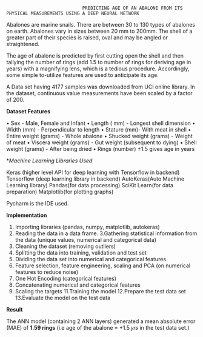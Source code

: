                                 PREDICTING AGE OF AN ABALONE FROM ITS PHYSICAL MEASUREMENTS USING A DEEP NEURAL NETWORK

Abalones are marine snails. There are between 30 to 130 types of abalones on earth. Abalones vary in sizes between 20 mm to 200mm. The shell of a greater part of their species 
is raised, oval and may be angled or straightened. 

The age of abalone is predicted by first cutting open the shell and then tallying the number of rings (add 1.5 to number of rings for deriving age in years) with a magnifying
lens, which is a tedious procedure. Accordingly, some simple to-utilize features are used to anticipate its age. 

A Data set having 4177 samples was downloaded from UCI online library. In the dataset, continuous value measurements have been scaled by a factor of 200.

 **Dataset Features** 
 
•	Sex - Male, Female and Infant 
•	Length ( mm) - Longest shell dimension
•	Width (mm) - Perpendicular to length 
•	Stature (mm)- With meat in shell 
•	Entire weight (grams) - Whole abalone 
•	Shucked weight (grams) - Weight of meat 
•	Viscera weight (grams) - Gut weight (subsequent to dying) 
•	Shell weight (grams) - After being dried 
•	Rings (number) ±1.5 gives age in years

**Machine Learning Libraries Used*

Keras (higher level API for deep learning with Tensorflow in backend)
Tensorflow (deep learning library in backend)
AutoKeras(Auto Machine Learning library)
Pandas(for data processing)
SciKit Learn(for data preparation) 
Matplotlib(for plotting graphs)

Pycharm is the IDE used.  

 
**Implementation**

1. Importing libraries (pandas, numpy, matplotlib, autokeras) 
2. Reading the data in a data frame. 
3.Gathering statistical information from the data   (unique values, numerical and categorical data)
4. Cleaning the dataset (removing outliers)
5. Splitting the data into training, validation and test set
6. Dividing the data set into numerical and categorical features
7. Feature selection, feature engineering, scaling and PCA (on numerical features to reduce noise)
8. One Hot Encoding (categorical features)
9. Concatenating numerical and categorical features
10. Scaling the  targets
11.Training the   model
12.Prepare the test data set
13.Evaluate the model on the test data


 **Result**

The ANN model (containing 2 ANN layers) generated a mean absolute error (MAE) of **1.59 rings** (i.e age of the abalone = +1.5 𝑦𝑟𝑠  in the test data set.)
